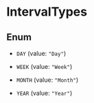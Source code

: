 

# IntervalTypes

## Enum


* `DAY` (value: `"Day"`)

* `WEEK` (value: `"Week"`)

* `MONTH` (value: `"Month"`)

* `YEAR` (value: `"Year"`)



